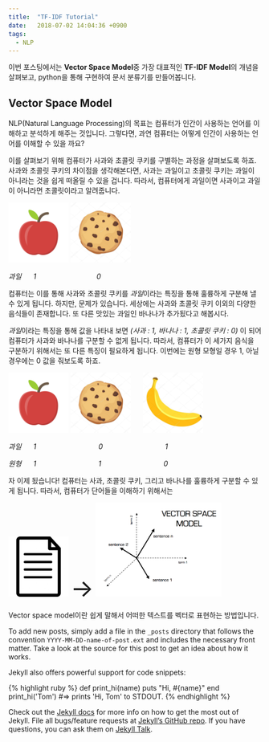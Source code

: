 ```yaml
---
title:  "TF-IDF Tutorial"
date:   2018-07-02 14:04:36 +0900
tags:
  - NLP
---
```

이번 포스팅에서는 **Vector Space Model**중 가장 대표적인 **TF-IDF Model**의 개념을 살펴보고, python을 통해 구현하여 문서 분류기를 만들어봅니다.

## Vector Space Model

NLP(Natural Language Processing)의 목표는 컴퓨터가 인간이 사용하는 언어를 이해하고 분석하게 해주는 것입니다.
그렇다면, 과연 컴퓨터는 어떻게 인간이 사용하는 언어를 이해할 수 있을 까요? 

이를 살펴보기 위해 컴퓨터가 사과와 초콜릿 쿠키를 구별하는 과정을 살펴보도록 하죠. 
사과와 초콜릿 쿠키의 차이점을 생각해본다면, 사과는 과일이고 초콜릿 쿠키는 과일이 아니라는 것을 쉽게 떠올릴 수 있을 겁니다. 따라서, 컴퓨터에게 과일이면 사과이고 과일이 아니라면 초콜릿이라고 알려줍니다.

<img src = "/assets/images/apple.png" width = "120"> 
<img src = "/assets/images/cookie.jpg" width = "120">

*과일* <span style = "margin-left:20px">*1*</span><span style = "margin-left:120px">*0*</span>

컴퓨터는 이를 통해 사과와 초콜릿 쿠키를 *과일*이라는 특징을 통해 훌륭하게 구분해 낼 수 있게 됩니다.
하지만, 문제가 있습니다. 세상에는 사과와 초콜릿 쿠키 이외의 다양한 음식들이 존재합니다. 또 다른 맛있는 과일인 바나나가 추가됬다고 해봅시다.

*과일*이라는 특징을 통해 값을 나타내 보면 *(사과 : 1, 바나나 : 1, 초콜릿 쿠키 : 0)* 이 되어 컴퓨터가 사과와 바나나를 구분할 수 없게 됩니다. 따라서, 컴퓨터가 이 세가지 음식을 구분하기 위해서는 또 다른 특징이 필요하게 됩니다. 이번에는 원형 모형일 경우 1, 아닐 경우에는 0 값을 줘보도록 하죠.

<img src = "/assets/images/apple.png" width = "120"> 
<img src = "/assets/images/cookie.jpg" width = "120"> 
<img src = "/assets/images/banana.jpg" width = "120" style = "margin-left:20px">

*과일* <span style = "margin-left:20px">*1*</span>
<span style = "margin-left:120px">*0*</span>
<span style = "margin-left:120px">*1*</span>

*원형* <span style = "margin-left:20px">*1*</span>
<span style = "margin-left:120px">*1*</span>
<span style = "margin-left:120px">*0*</span>

자 이제 됬습니다! 컴퓨터는 사과, 초콜릿 쿠키, 그리고 바나나를 훌륭하게 구분할 수 있게 됩니다. 따라서, 컴퓨터가 단어들을 이해하기 위해서는 



<img src = "/assets/images/document.png" width = "120"> <font size ="15">&rarr;</font>
<img src = "/assets/images/vector_space.png" width = "250">

Vector space model이란 쉽게 말해서 어떠한 텍스트를 벡터로 표현하는 방법입니다. 




To add new posts, simply add a file in the `_posts` directory that follows the convention `YYYY-MM-DD-name-of-post.ext` and includes the necessary front matter. Take a look at the source for this post to get an idea about how it works.

Jekyll also offers powerful support for code snippets:

{% highlight ruby %}
def print_hi(name)
  puts "Hi, #{name}"
end
print_hi('Tom')
#=> prints 'Hi, Tom' to STDOUT.
{% endhighlight %}

Check out the [Jekyll docs][jekyll-docs] for more info on how to get the most out of Jekyll. File all bugs/feature requests at [Jekyll’s GitHub repo][jekyll-gh]. If you have questions, you can ask them on [Jekyll Talk][jekyll-talk].

[jekyll-docs]: https://jekyllrb.com/docs/home
[jekyll-gh]:   https://github.com/jekyll/jekyll
[jekyll-talk]: https://talk.jekyllrb.com/

